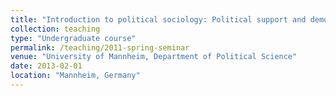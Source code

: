 ```yaml
---
title: "Introduction to political sociology: Political support and democracy (Seminar, taught in German, Spring 2013)"
collection: teaching
type: "Undergraduate course"
permalink: /teaching/2011-spring-seminar
venue: "University of Mannheim, Department of Political Science"
date: 2013-02-01
location: "Mannheim, Germany"
---
```

